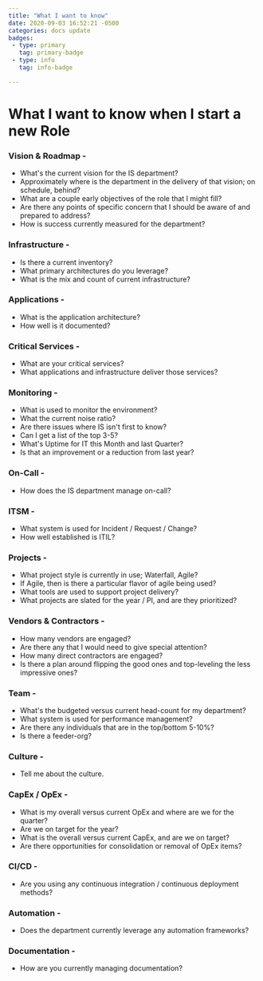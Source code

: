 ```yaml
---
title: "What I want to know"
date: 2020-09-03 16:52:21 -0500
categories: docs update
badges:
 - type: primary
   tag: primary-badge
 - type: info
   tag: info-badge 

---
```


# What I want to know when I start a new Role  


### Vision & Roadmap -  
  * What's the current vision for the IS department?  
  * Approximately where is the department in the delivery of that vision; on schedule, behind?  
  * What are a couple early objectives of the role that I might fill?  
  * Are there any points of specific concern that I should be aware of and prepared to address?  
  * How is success currently measured for the department?
 

### Infrastructure -  
  * Is there a current inventory?  
  * What primary architectures do you leverage?  
  * What is the mix and count of current infrastructure?
 

### Applications -  
  * What is the application architecture?  
  * How well is it documented?  
 

### Critical Services -  
  * What are your critical services?  
  * What applications and infrastructure deliver those services?  
 

### Monitoring -  
  * What is used to monitor the environment?  
  * What the current noise ratio?  
  * Are there issues where IS isn't first to know?  
  * Can I get a list of the top 3-5?  
  * What's Uptime for IT this Month and last Quarter?  
  * Is that an improvement or a reduction from last year?  
 

### On-Call -  
  * How does the IS department manage on-call?  
 

### ITSM -  
  * What system is used for Incident / Request / Change?  
  * How well established is ITIL?  
 

### Projects -  
  * What project style is currently in use; Waterfall, Agile?  
  * If Agile, then is there a particular flavor of agile being used?  
  * What tools are used to support project delivery?  
  * What projects are slated for the year / PI, and are they prioritized?  
 

### Vendors & Contractors -  
  * How many vendors are engaged?  
  * Are there any that I would need to give special attention?  
  * How many direct contractors are engaged?  
  * Is there a plan around flipping the good ones and top-leveling the less impressive ones?  
 

### Team -  
  * What's the budgeted versus current head-count for my department?  
  * What system is used for performance management?  
  * Are there any individuals that are in the top/bottom 5-10%?  
  * Is there a feeder-org?  
 

### Culture -  
  * Tell me about the culture.  
 

### CapEx / OpEx -  
  * What is my overall versus current OpEx and where are we for the quarter?  
  * Are we on target for the year?  
  * What is the overall versus current CapEx, and are we on target?  
  * Are there opportunities for consolidation or removal of OpEx items?  
 

### CI/CD -  
  * Are you using any continuous integration / continuous deployment methods?  
 

### Automation -  
  * Does the department currently leverage any automation frameworks?  
 

### Documentation -  
  * How are you currently managing documentation?  

